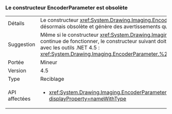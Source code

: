 ### <a name="encoderparameter-ctor-is-obsolete"></a>Le constructeur EncoderParameter est obsolète

|   |   |
|---|---|
|Détails|Le constructeur <xref:System.Drawing.Imaging.EncoderParameter.%23ctor(System.Drawing.Imaging.Encoder,System.Int32,System.Int32,System.Int32,System.Int32)> est désormais obsolète et génère des avertissements quand il est utilisé.|
|Suggestion|Même si le constructeur <xref:System.Drawing.Imaging.EncoderParameter.%23ctor(System.Drawing.Imaging.Encoder,System.Int32,System.Int32,System.Int32,System.Int32)> continue de fonctionner, le constructeur suivant doit être utilisé à sa place pour éviter l’avertissement de génération indiquant qu’il est obsolète durant la recompilation du code avec les outils .NET 4.5 : <xref:System.Drawing.Imaging.EncoderParameter.%23ctor(System.Drawing.Imaging.Encoder,System.Int32,System.Drawing.Imaging.EncoderParameterValueType,System.IntPtr)>.|
|Portée|Mineur|
|Version|4.5|
|Type|Reciblage|
|API affectées|<ul><li><xref:System.Drawing.Imaging.EncoderParameter.%23ctor(System.Drawing.Imaging.Encoder,System.Int32,System.Int32,System.Int32,System.Int32)?displayProperty=nameWithType></li></ul>|


